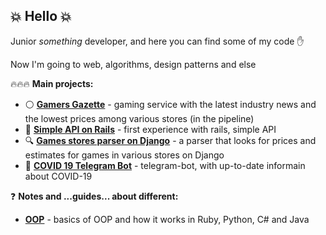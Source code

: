 ## :boom: **Hello** :boom:

Junior *something* developer, and here you can find some of my code :hand:

Now I'm going to web, algorithms, design patterns and else

:fire::fire::fire: **Main projects:**
- &#9898; [**Gamers Gazette**](../../../gamers-gazette) - gaming service with the latest industry news and the lowest prices among various stores (in the pipeline)
- 🔴 [**Simple API on Rails**](../../../rails_junior_api) - first experience with rails, simple API
- :mag: [**Games stores parser on Django**](../../../djangoGamesStoreParser) - a parser that looks for prices and estimates for games in various stores on Django
- :pill: [**COVID 19 Telegram Bot**](../../../COVID-19-Telegram-Bot) - telegram-bot, with up-to-date informain about COVID-19

:question: **Notes and ...guides... about different:**
- [**OOP**](../../../OOP) - basics of OOP and how it works in Ruby, Python, C# and Java


